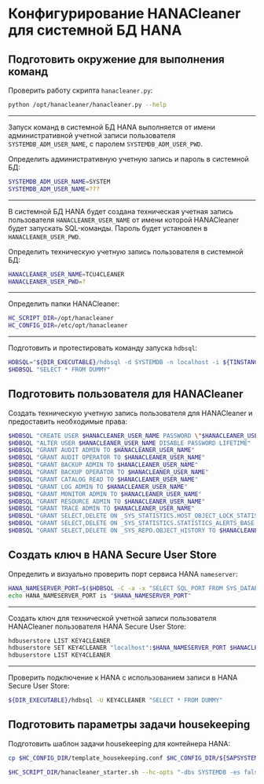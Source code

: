 Конфигурирование HANACleaner для системной БД HANA
===

Подготовить окружение для выполнения команд
---

Проверить работу скрипта `hanacleaner.py`:

```bash
python /opt/hanacleaner/hanacleaner.py --help
```

---

Запуск команд в системной БД HANA выполняется
от имени административной учетной записи пользователя `SYSTEMDB_ADM_USER_NAME`,
с паролем `SYSTEMDB_ADM_USER_PWD`.

Определить административную учетную запись и пароль в системной БД:

```bash
SYSTEMDB_ADM_USER_NAME=SYSTEM
SYSTEMDB_ADM_USER_NAME=???
```

---

В системной БД HANA будет создана техническая учетная запись пользователя `HANACLEANER_USER_NAME`
от имени которой HANACleaner будет запускать SQL-команды.
Пароль будет установлен в `HANACLEANER_USER_PWD`.

Определить техническую учетную запись пользователя в системной БД:

```bash
HANACLEANER_USER_NAME=TCU4CLEANER
HANACLEANER_USER_PWD=?
```

---

Определить папки HANACleaner:

```bash
HC_SCRIPT_DIR=/opt/hanacleaner
HC_CONFIG_DIR=/etc/opt/hanacleaner
```

---

Подготовить и протестировать команду запуска `hdbsql`:

```bash
HDBSQL="${DIR_EXECUTABLE}/hdbsql -d SYSTEMDB -n localhost -i ${TINSTANCE} -u $SYSTEMDB_ADM_USER_NAME -p \"${SYSTEMDB_ADM_USER_PWD}\""
$HDBSQL "SELECT * FROM DUMMY"
```

Подготовить пользователя для HANACleaner
---

Создать техническую учетную запись пользователя для HANACleaner и
предоставить необходимые права:

```bash
$HDBSQL "CREATE USER $HANACLEANER_USER_NAME PASSWORD \"$HANACLEANER_USER_PWD\" NO FORCE_FIRST_PASSWORD_CHANGE"
$HDBSQL "ALTER USER $HANACLEANER_USER_NAME DISABLE PASSWORD LIFETIME"
$HDBSQL "GRANT AUDIT ADMIN TO $HANACLEANER_USER_NAME"
$HDBSQL "GRANT AUDIT OPERATOR TO $HANACLEANER_USER_NAME"
$HDBSQL "GRANT BACKUP ADMIN TO $HANACLEANER_USER_NAME"
$HDBSQL "GRANT BACKUP OPERATOR TO $HANACLEANER_USER_NAME"
$HDBSQL "GRANT CATALOG READ TO $HANACLEANER_USER_NAME"
$HDBSQL "GRANT LOG ADMIN TO $HANACLEANER_USER_NAME"
$HDBSQL "GRANT MONITOR ADMIN TO $HANACLEANER_USER_NAME"
$HDBSQL "GRANT RESOURCE ADMIN TO $HANACLEANER_USER_NAME"
$HDBSQL "GRANT TRACE ADMIN TO $HANACLEANER_USER_NAME"
$HDBSQL "GRANT SELECT,DELETE ON _SYS_STATISTICS.HOST_OBJECT_LOCK_STATISTICS_BASE TO $HANACLEANER_USER_NAME"
$HDBSQL "GRANT SELECT,DELETE ON _SYS_STATISTICS.STATISTICS_ALERTS_BASE TO $HANACLEANER_USER_NAME"
$HDBSQL "GRANT SELECT,DELETE ON _SYS_REPO.OBJECT_HISTORY TO $HANACLEANER_USER_NAME"
```

Создать ключ в HANA Secure User Store
---

Определить и визуально проверить порт сервиса HANA `nameserver`:

```bash
HANA_NAMESERVER_PORT=$($HDBSQL -C -a -x "SELECT SQL_PORT FROM SYS_DATABASES.M_SERVICES WHERE DATABASE_NAME='SYSTEMDB' AND SERVICE_NAME='nameserver' AND COORDINATOR_TYPE= 'MASTER'")
echo HANA_NAMESERVER_PORT is "$HANA_NAMESERVER_PORT"
```

---

Создать ключ для технической учетной записи пользователя HANACleaner пользователя HANA Secure User Store:

```bash
hdbuserstore LIST KEY4CLEANER
hdbuserstore SET KEY4CLEANER "localhost":$HANA_NAMESERVER_PORT $HANACLEANER_USER_NAME $HANACLEANER_USER_PWD
hdbuserstore LIST KEY4CLEANER
```

---

Проверить подключение к HANA с использованием записи в HANA Secure User Store:

```bash
${DIR_EXECUTABLE}/hdbsql -U KEY4CLEANER "SELECT * FROM DUMMY"
```

Подготовить параметры задачи housekeeping
---

Подготовить шаблон задачи housekeeping для контейнера HANA:

```bash
cp $HC_CONFIG_DIR/template_housekeeping.conf $HC_CONFIG_DIR/${SAPSYSTEMNAME}_housekeeping.conf
```

```bash
$HC_SCRIPT_DIR/hanacleaner_starter.sh --hc-opts "-dbs SYSTEMDB -es false" housekeeping
```
